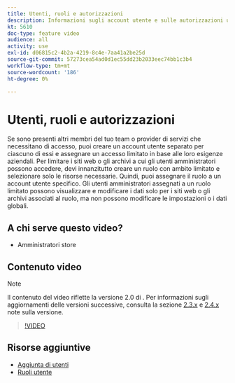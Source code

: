 ```yaml
---
title: Utenti, ruoli e autorizzazioni
description: Informazioni sugli account utente e sulle autorizzazioni utilizzate per controllare l'accesso a [!DNL Commerce] e archivia i dati nel sito Web in Admin.
kt: 5610
doc-type: feature video
audience: all
activity: use
exl-id: d06815c2-4b2a-4219-8c4e-7aa41a2be25d
source-git-commit: 57273cea54ad0d1ec55dd23b2033eec74bb1c3b4
workflow-type: tm+mt
source-wordcount: '186'
ht-degree: 0%

---
```


# Utenti, ruoli e autorizzazioni

Se sono presenti altri membri del tuo team o provider di servizi che necessitano di accesso, puoi creare un account utente separato per ciascuno di essi e assegnare un accesso limitato in base alle loro esigenze aziendali. Per limitare i siti web o gli archivi a cui gli utenti amministratori possono accedere, devi innanzitutto creare un ruolo con ambito limitato e selezionare solo le risorse necessarie. Quindi, puoi assegnare il ruolo a un account utente specifico. Gli utenti amministratori assegnati a un ruolo limitato possono visualizzare e modificare i dati solo per i siti web o gli archivi associati al ruolo, ma non possono modificare le impostazioni o i dati globali.

## A chi serve questo video?

- Amministratori store

## Contenuto video

>[!NOTE]
>
>Il contenuto del video riflette la versione 2.0 di . Per informazioni sugli aggiornamenti delle versioni successive, consulta la sezione [2.3.x](https://devdocs.magento.com/guides/v2.3/release-notes/bk-release-notes.html) e [2.4.x](https://devdocs.magento.com/guides/v2.4/release-notes/bk-release-notes.html) note sulla versione.

>[!VIDEO](https://video.tv.adobe.com/v/35788?quality=12&learn=on)

## Risorse aggiuntive

- [Aggiunta di utenti](https://docs.magento.com/user-guide/system/permissions-users-all.html)
- [Ruoli utente](https://docs.magento.com/user-guide/system/permissions-user-roles.html)
